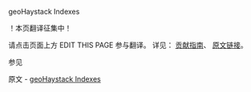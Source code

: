  geoHaystack Indexes

 ！本页翻译征集中！

请点击页面上方 EDIT THIS PAGE 参与翻译。
详见：
[贡献指南]( https://github.com/JinMuInfo/MongoDB-Manual-zh/blob/master/CONTRIBUTING.md )、
[原文链接](  https://docs.mongodb.com/manual/core/geohaystack/  )。

 参见

原文 - [geoHaystack Indexes]( https://docs.mongodb.com/manual/core/geohaystack/ )


